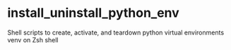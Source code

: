 # install_uninstall_python_env
Shell scripts to create, activate, and teardown python virtual environments venv on Zsh shell
